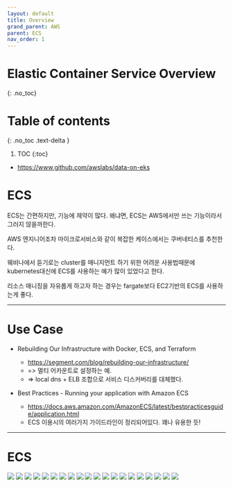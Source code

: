 ```yaml
---
layout: default
title: Overview
grand_parent: AWS
parent: ECS
nav_order: 1
---
```



# Elastic Container Service Overview
{: .no_toc}

# Table of contents
{: .no_toc .text-delta }

1. TOC 
{:toc}


* https://www.github.com/awslabs/data-on-eks


# ECS
ECS는 간편하지만, 기능에 제약이 많다. 왜냐면, ECS는 AWS에서만 쓰는 기능이라서 그러지 않을까한다.

AWS 엔지니어조차 마이크로서비스와 같이 복잡한 케이스에서는 쿠버네티스를 추천한다.

웨비나에서 듣기로는 cluster를 매니지먼트 하기 위한 어려운 사용법때문에 kubernetes대신에 ECS를 사용하는 예가 많이 있었다고 한다.

리소스 매니징을 자유롭게 하고자 하는 경우는 fargate보다 EC2기반의 ECS를 사용하는게 좋다.

---
# Use Case

 * Rebuilding Our Infrastructure with Docker, ECS, and Terraform
   * https://segment.com/blog/rebuilding-our-infrastructure/
   * => 멀티 어카운트로 설정하는 예.
   * => local dns + ELB 조합으로 서비스 디스커버리를 대체했다.

 * Best Practices - Running your application with Amazon ECS
   * https://docs.aws.amazon.com/AmazonECS/latest/bestpracticesguide/application.html
   * ECS 이용시의 여러가지 가이드라인이 정리되어있다. 꽤나 유용한 듯!

---
# ECS

 ![](/images/aws/ecs/ecs-1.png)
 ![](/images/aws/ecs/ecs-2.png)
 ![](/images/aws/ecs/ecs-3.png)
 ![](/images/aws/ecs/ecs-4.png)
 ![](/images/aws/ecs/ecs-5.png)
 ![](/images/aws/ecs/ecs-6.png)
 ![](/images/aws/ecs/ecs-7.png)
 ![](/images/aws/ecs/ecs-8.png)
 ![](/images/aws/ecs/ecs-9.png)
 ![](/images/aws/ecs/ecs-10.png)
 ![](/images/aws/ecs/ecs-11.png)
 ![](/images/aws/ecs/ecs-12.png)
 ![](/images/aws/ecs/ecs-13.png)
 ![](/images/aws/ecs/ecs-14.png)
 ![](/images/aws/ecs/ecs-15.png)
 ![](/images/aws/ecs/ecs-16.png)
 ![](/images/aws/ecs/ecs-17.png)
 ![](/images/aws/ecs/ecs-18.png)
 ![](/images/aws/ecs/ecs-19.png)
 ![](/images/aws/ecs/ecs-20.png)

